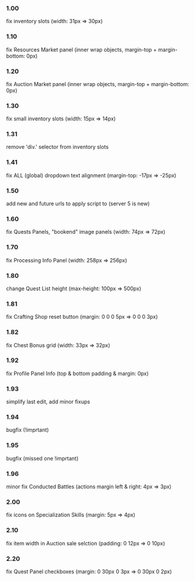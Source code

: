 ### 1.00
  fix inventory slots (width: 31px => 30px)
### 1.10
  fix Resources Market panel (inner wrap objects, margin-top + margin-bottom: 0px)
### 1.20
  fix Auction Market panel (inner wrap objects, margin-top + margin-bottom: 0px)
### 1.30
  fix small inventory slots (width: 15px => 14px)
### 1.31
  remove 'div.' selector from inventory slots
### 1.41
  fix ALL (global) dropdown text alignment (margin-top: -17px => -25px)
### 1.50
  add new and future urls to apply script to (server 5 is new)
### 1.60
  fix Quests Panels, "bookend" image panels (width: 74px => 72px)
### 1.70
  fix Processing Info Panel (width: 258px => 256px)
### 1.80
  change Quest List height (max-height: 100px => 500px)
### 1.81
  fix Crafting Shop reset button (margin: 0 0 0 5px => 0 0 0 3px)
### 1.82
  fix Chest Bonus grid (width: 33px => 32px)
### 1.92
  fix Profile Panel Info (top & bottom padding & margin: 0px)
### 1.93
  simplify last edit, add minor fixups
### 1.94
  bugfix (!imprtant)
### 1.95
  bugfix (missed one !imprtant)
### 1.96
  minor fix Conducted Battles (actions margin left & right: 4px => 3px)
### 2.00
  fix icons on Specialization Skills (margin: 5px => 4px)
### 2.10
  fix item width in Auction sale selction (padding: 0 12px => 0 10px)
### 2.20
  fix Quest Panel checkboxes (margin: 0 30px 0 3px => 0 30px 0 2px)
